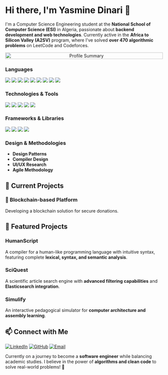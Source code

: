 # Hi there, I'm Yasmine Dinari 👋

I'm a Computer Science Engineering student at the **National School of Computer Science (ESI)** in Algeria, passionate about **backend development and web technologies**. Currently active in the **Africa to Silicon Valley (A2SV)** program, where I've solved **over 470 algorithmic problems** on LeetCode and Codeforces.

<div align="center">
  <div style="display: flex; align-items: stretch; flex-direction: column; gap: 10px; max-width: 850px; margin: 0 auto;">
    <!-- Third row: Single card spanning width -->
    <img src="https://github-profile-summary-cards.vercel.app/api/cards/profile-details?username=dinariyasmine&theme=tokyonight" alt="Profile Summary" style="width: 100%;"/>
  </div>
</div>

### Languages
<p align="left">
  <img src="https://img.shields.io/badge/Python-3776AB?style=for-the-badge&logo=python&logoColor=white" />
  <img src="https://img.shields.io/badge/JavaScript-F7DF1E?style=for-the-badge&logo=javascript&logoColor=black" />
  <img src="https://img.shields.io/badge/C-00599C?style=for-the-badge&logo=c&logoColor=white" />
  <img src="https://img.shields.io/badge/Java-007396?style=for-the-badge&logo=java&logoColor=white" />
  <img src="https://img.shields.io/badge/R-276DC3?style=for-the-badge&logo=r&logoColor=white" />
  <img src="https://img.shields.io/badge/PHP-777BB4?style=for-the-badge&logo=php&logoColor=white" />
  <img src="https://img.shields.io/badge/SQL-4479A1?style=for-the-badge&logo=postgresql&logoColor=white" />
  <img src="https://img.shields.io/badge/HTML5-E34F26?style=for-the-badge&logo=html5&logoColor=white" />
  <img src="https://img.shields.io/badge/CSS3-1572B6?style=for-the-badge&logo=css3&logoColor=white" />
</p>

### Technologies & Tools
<p align="left">
  <img src="https://img.shields.io/badge/Git-F05032?style=for-the-badge&logo=git&logoColor=white" />
  <img src="https://img.shields.io/badge/GitHub-181717?style=for-the-badge&logo=github&logoColor=white" />
  <img src="https://img.shields.io/badge/Docker-2496ED?style=for-the-badge&logo=docker&logoColor=white" />
  <img src="https://img.shields.io/badge/Jenkins-D24939?style=for-the-badge&logo=jenkins&logoColor=white" />
  <img src="https://img.shields.io/badge/SonarQube-4E9BCD?style=for-the-badge&logo=sonarqube&logoColor=white" />
</p>

### Frameworks & Libraries
<p align="left">
  <img src="https://img.shields.io/badge/Node.js-339933?style=for-the-badge&logo=nodedotjs&logoColor=white" />
  <img src="https://img.shields.io/badge/React-61DAFB?style=for-the-badge&logo=react&logoColor=black" />
  <img src="https://img.shields.io/badge/Express.js-000000?style=for-the-badge&logo=express&logoColor=white" />
  <img src="https://img.shields.io/badge/FastAPI-009688?style=for-the-badge&logo=fastapi&logoColor=white" />
</p>

### Design & Methodologies
- **Design Patterns**
- **Compiler Design**
- **UI/UX Research**
- **Agile Methodology**

## 🔭 Current Projects

### 🔗 Blockchain-based Platform
Developing a blockchain solution for secure donations.

## 🚀 Featured Projects

### **HumanScript**
A compiler for a human-like programming language with intuitive syntax, featuring complete **lexical, syntax, and semantic analysis**.

### **SciQuest**
A scientific article search engine with **advanced filtering capabilities** and **Elasticsearch integration**.

### **Simulify**
An interactive pedagogical simulator for **computer architecture and assembly learning**.


## 📫 Connect with Me

[![LinkedIn](https://img.shields.io/badge/-LinkedIn-0077B5?style=for-the-badge&logo=linkedin&logoColor=white)](https://linkedin.com/in/dinari-yasmine)
[![GitHub](https://img.shields.io/badge/-GitHub-181717?style=for-the-badge&logo=github&logoColor=white)](https://github.com/dinariyasmine)
[![Email](https://img.shields.io/badge/-Email-D14836?style=for-the-badge&logo=gmail&logoColor=white)](mailto:ly_dinari@esi.dz)

Currently on a journey to become a **software engineer** while balancing academic studies. I believe in the power of **algorithms and clean code** to solve real-world problems! 🚀
